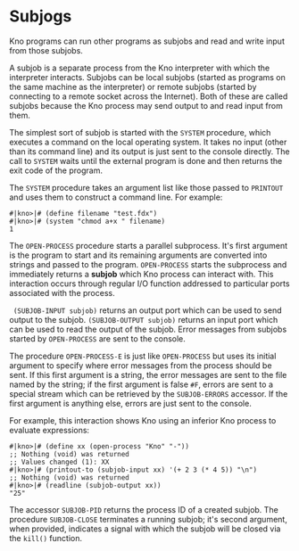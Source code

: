 # Subjogs

Kno programs can run other programs as subjobs and
read and write input from those subjobs.
  
A subjob is a separate process from the Kno interpreter with which the
interpreter interacts. Subjobs can be local subjobs (started as programs on
the same machine as the interpreter) or remote subjobs (started by connecting
to a remote socket across the Internet). Both of these are called subjobs
because the Kno process may send output to and read input from them.

The simplest sort of subjob is started with the `SYSTEM` procedure, which
executes a command on the local operating system. It takes no input (other
than its command line) and its output is just sent to the console directly.
The call to `SYSTEM` waits until the external program is done and then returns
the exit code of the program.

The `SYSTEM` procedure takes an argument list like those passed to `PRINTOUT`
and uses them to construct a command line. For example:

    
    
    #|kno>|# (define filename "test.fdx")
    #|kno>|# (system "chmod a+x " filename)
    1
    

The `OPEN-PROCESS` procedure starts a parallel subprocess. It's first argument
is the program to start and its remaining arguments are converted into strings
and passed to the program. `OPEN-PROCESS` starts the subprocess and
immediately returns a **subjob** which Kno process can interact with.
This interaction occurs through regular I/O function addressed to particular
ports associated with the process.

` (SUBJOB-INPUT subjob)` returns an output port which can be used to send
output to the subjob. `(SUBJOB-OUTPUT subjob)` returns an input port which can
be used to read the output of the subjob. Error messages from subjobs started
by `OPEN-PROCESS` are sent to the console.

The procedure `OPEN-PROCESS-E` is just like `OPEN-PROCESS` but uses its
initial argument to specify where error messages from the process should be
sent. If this first argument is a string, the error messages are sent to the
file named by the string; if the first argument is false `#F`, errors are sent
to a special stream which can be retrieved by the `SUBJOB-ERRORS` accessor. If
the first argument is anything else, errors are just sent to the console.

For example, this interaction shows Kno using an inferior Kno
process to evaluate expressions:

    
    
    #|kno>|# (define xx (open-process "Kno" "-"))
    ;; Nothing (void) was returned
    ;; Values changed (1): XX
    #|kno>|# (printout-to (subjob-input xx) '(+ 2 3 (* 4 5)) "\n")
    ;; Nothing (void) was returned
    #|kno>|# (readline (subjob-output xx))
    "25"
    

The accessor `SUBJOB-PID` returns the process ID of a created subjob. The
procedure `SUBJOB-CLOSE` terminates a running subjob; it's second argument,
when provided, indicates a signal with which the subjob will be closed via the
`kill()` function.

